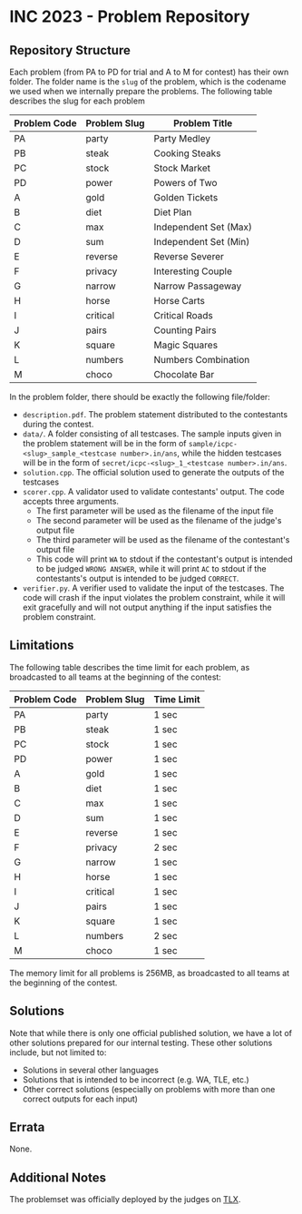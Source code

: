 # INC 2023 - Problem Repository

## Repository Structure

Each problem (from PA to PD for trial and A to M for contest) has their own folder. The folder name is the `slug` of the problem, which is the codename we used when we internally prepare the problems. The following table describes the slug for each problem

| Problem Code | Problem Slug | Problem Title         |
| ------------ | ------------ | --------------------- |
| PA           | party        | Party Medley          |
| PB           | steak        | Cooking Steaks        |
| PC           | stock        | Stock Market          |
| PD           | power        | Powers of Two         |
| A            | gold         | Golden Tickets        |
| B            | diet         | Diet Plan             |
| C            | max          | Independent Set (Max) |
| D            | sum          | Independent Set (Min) |
| E            | reverse      | Reverse Severer       |
| F            | privacy      | Interesting Couple    |
| G            | narrow       | Narrow Passageway     |
| H            | horse        | Horse Carts           |
| I            | critical     | Critical Roads        |
| J            | pairs        | Counting Pairs        |
| K            | square       | Magic Squares         |
| L            | numbers      | Numbers Combination   |
| M            | choco        | Chocolate Bar         |

In the problem folder, there should be exactly the following file/folder:

- `description.pdf`. The problem statement distributed to the contestants during the contest.
- `data/`. A folder consisting of all testcases. The sample inputs given in the problem statement will be in the form of `sample/icpc-<slug>_sample_<testcase number>.in/ans`, while the hidden testcases will be in the form of `secret/icpc-<slug>_1_<testcase number>.in/ans`.
- `solution.cpp`. The official solution used to generate the outputs of the testcases
- `scorer.cpp`. A validator used to validate contestants' output. The code accepts three arguments.
  - The first parameter will be used as the filename of the input file
  - The second parameter will be used as the filename of the judge's output file
  - The third parameter will be used as the filename of the contestant's output file
  - This code will print `WA` to stdout if the contestant's output is intended to be judged `WRONG ANSWER`, while it will print `AC` to stdout if the contestants's output is intended to be judged `CORRECT`.
- `verifier.py`. A verifier used to validate the input of the testcases. The code will crash if the input violates the problem constraint, while it will exit gracefully and will not output anything if the input satisfies the problem constraint.

## Limitations

The following table describes the time limit for each problem, as broadcasted to all teams at the beginning of the contest:

| Problem Code | Problem Slug | Time Limit |
| ------------ | ------------ | ---------- |
| PA           | party        | 1 sec      |
| PB           | steak        | 1 sec      |
| PC           | stock        | 1 sec      |
| PD           | power        | 1 sec      |
| A            | gold         | 1 sec      |
| B            | diet         | 1 sec      |
| C            | max          | 1 sec      |
| D            | sum          | 1 sec      |
| E            | reverse      | 1 sec      |
| F            | privacy      | 2 sec      |
| G            | narrow       | 1 sec      |
| H            | horse        | 1 sec      |
| I            | critical     | 1 sec      |
| J            | pairs        | 1 sec      |
| K            | square       | 1 sec      |
| L            | numbers      | 2 sec      |
| M            | choco        | 1 sec      |

The memory limit for all problems is 256MB, as broadcasted to all teams at the beginning of the contest.

## Solutions

Note that while there is only one official published solution, we have a lot of other solutions prepared for our internal testing. These other solutions include, but not limited to:

- Solutions in several other languages
- Solutions that is intended to be incorrect (e.g. WA, TLE, etc.)
- Other correct solutions (especially on problems with more than one correct outputs for each input)

## Errata

None.

## Additional Notes

The problemset was officially deployed by the judges on [TLX](https://tlx.toki.id/problems/inc-2023).